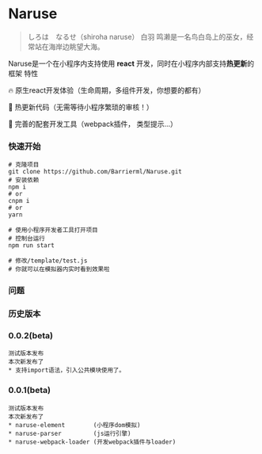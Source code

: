 # Naruse

> しろは　なるせ（shiroha naruse） 白羽 鸣濑是一名鸟白岛上的巫女，经常站在海岸边眺望大海。


Naruse是一个在小程序内支持使用 **react** 开发，同时在小程序内部支持**热更新**的框架 
特性

🔥   原生react开发体验（生命周期，多组件开发，你想要的都有）

🚀   热更新代码（无需等待小程序繁琐的审核！）

🧱   完善的配套开发工具（webpack插件， 类型提示...）


### 快速开始
```shell
# 克隆项目
git clone https://github.com/Barrierml/Naruse.git
# 安装依赖
npm i
# or
cnpm i
# or
yarn

# 使用小程序开发者工具打开项目
# 控制台运行
npm run start

# 修改/template/test.js
# 你就可以在模拟器内实时看到效果啦
```

### 问题



### 历史版本
### 0.0.2(beta)
    测试版本发布
    本次新发布了
    * 支持import语法，引入公共模块使用了。
### 0.0.1(beta)
    测试版本发布
    本次新发布了
    * naruse-element        (小程序dom模拟)
    * naruse-parser         (js运行引擎)
    * naruse-webpack-loader (开发webpack插件与loader)
